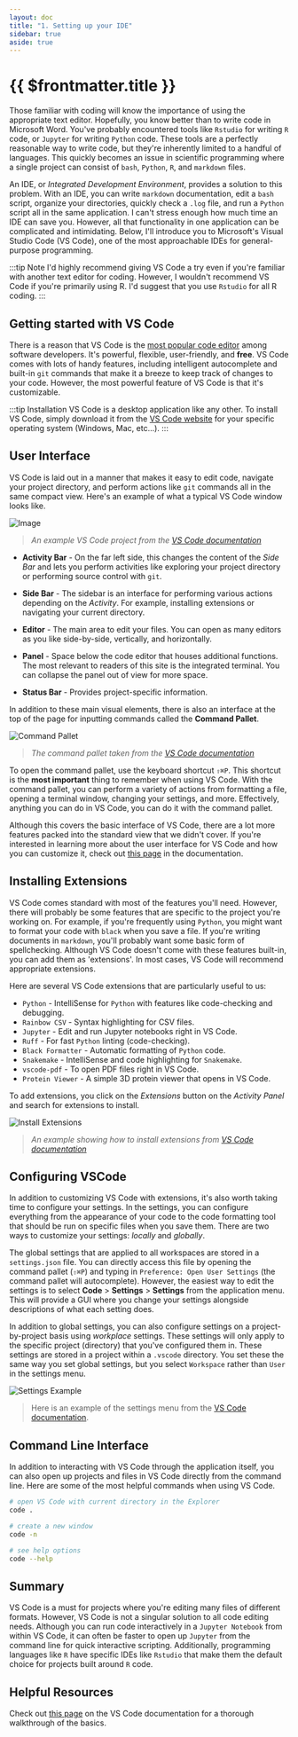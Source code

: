 ```yaml
---
layout: doc
title: "1. Setting up your IDE"
sidebar: true
aside: true
---
```


# {{ $frontmatter.title }}

Those familiar with coding will know the importance of using the appropriate text editor. Hopefully, you know better than to write code in Microsoft Word. You've probably encountered tools like `Rstudio` for writing `R` code, or `Jupyter` for writing `Python` code. These tools are a perfectly reasonable way to write code, but they're inherently limited to a handful of languages. This quickly becomes an issue in scientific programming where a single project can consist of `bash`, `Python`, `R`, and `markdown` files.

An IDE, or _Integrated Development Environment_, provides a solution to this problem. With an IDE, you can write `markdown` documentation, edit a `bash` script, organize your directories, quickly check a `.log` file, and run a `Python` script all in the same application. I can't stress enough how much time an IDE can save you. However, all that functionality in one application can be complicated and intimidating. Below, I'll introduce you to Microsoft's Visual Studio Code (VS Code), one of the most approachable IDEs for general-purpose programming.

:::tip Note
I'd highly recommend giving VS Code a try even if you're familiar with another text editor for coding. However, I wouldn't recommend VS Code if you're primarily using R. I'd suggest that you use `Rstudio` for all R coding.
:::

## Getting started with VS Code

There is a reason that VS Code is the [most popular code editor](https://survey.stackoverflow.co/2023/#section-most-popular-technologies-integrated-development-environment) among software developers. It's powerful, flexible, user-friendly, and **free**. VS Code comes with lots of handy features, including intelligent autocomplete and built-in `git` commands that make it a breeze to keep track of changes to your code. However, the most powerful feature of VS Code is that it's customizable.

:::tip Installation
VS Code is a desktop application like any other. To install VS Code, simply download it from the [VS Code website](https://code.visualstudio.com/) for your specific operating system (Windows, Mac, etc...).
:::

## User Interface

VS Code is laid out in a manner that makes it easy to edit code, navigate your project directory, and perform actions like `git` commands all in the same compact view. Here's an example of what a typical VS Code window looks like.

![Image](https://code.visualstudio.com/assets/docs/getstarted/userinterface/hero.png)
> *An example VS Code project from the [VS Code documentation](https://code.visualstudio.com/docs/getstarted/userinterface)*

- **Activity Bar** - On the far left side, this changes the content of the _Side Bar_ and lets you perform activities like exploring your project directory or performing source control with `git`.

- **Side Bar** - The sidebar is an interface for performing various actions depending on the _Activity_. For example, installing extensions or navigating your current directory.

- **Editor** - The main area to edit your files. You can open as many editors as you like side-by-side, vertically, and horizontally.

- **Panel** - Space below the code editor that houses additional functions. The most relevant to readers of this site is the integrated terminal. You can collapse the panel out of view for more space.

- **Status Bar** - Provides project-specific information.

In addition to these main visual elements, there is also an interface at the top of the page for inputting commands called the **Command Pallet**.

![Command Pallet](https://code.visualstudio.com/assets/docs/getstarted/userinterface/commands.png)
> *The command pallet taken from the [VS Code documentation](https://code.visualstudio.com/docs/getstarted/userinterface)*

To open the command pallet, use the keyboard shortcut `⇧⌘P`. This shortcut is the **most important** thing to remember when using VS Code. With the command pallet, you can perform a variety of actions from formatting a file, opening a terminal window, changing your settings, and more. Effectively, anything you can do in VS Code, you can do it with the command pallet.

Although this covers the basic interface of VS Code, there are a lot more features packed into the standard view that we didn't cover. If you're interested in learning more about the user interface for VS Code and how you can customize it, check out [this page](https://code.visualstudio.com/docs/getstarted/userinterface) in the documentation.

## Installing Extensions

VS Code comes standard with most of the features you'll need. However, there will probably be some features that are specific to the project you're working on. For example, if you're frequently using `Python`, you might want to format your code with `black` when you save a file. If you're writing documents in `markdown`, you'll probably want some basic form of spellchecking. Although VS Code doesn't come with these features built-in, you can add them as 'extensions'. In most cases, VS Code will recommend appropriate extensions.

Here are several VS Code extensions that are particularly useful to us:

- `Python` - IntelliSense for `Python` with features like code-checking and debugging.
- `Rainbow CSV` - Syntax highlighting for CSV files.
- `Jupyter` - Edit and run Jupyter notebooks right in VS Code.
- `Ruff` - For fast `Python` linting (code-checking).
- `Black Formatter` - Automatic formatting of `Python` code.
- `Snakemake` -  IntelliSense and code highlighting for `Snakemake`.
- `vscode-pdf` - To open PDF files right in VS Code.
- `Protein Viewer` - A simple 3D protein viewer that opens in VS Code.

To add extensions, you click on the _Extensions_ button on the _Activity Panel_ and search for extensions to install.

![Install Extensions](https://code.visualstudio.com/assets/docs/getstarted/tips-and-tricks/show-popular-extensions.png)
> *An example showing how to install extensions from [VS Code documentation](https://code.visualstudio.com/docs/getstarted/tips-and-tricks#_install-extensions)*

## Configuring VSCode

In addition to customizing VS Code with extensions, it's also worth taking time to configure your settings. In the settings, you can configure everything from the appearance of your code to the code formatting tool that should be run on specific files when you save them. There are two ways to customize your settings: _locally_ and _globally_.

The global settings that are applied to all workspaces are stored in a `settings.json` file. You can directly access this file by opening the command pallet (`⇧⌘P`) and typing in `Preference: Open User Settings` (the command pallet will autocomplete). However, the easiest way to edit the settings is to select **Code** > **Settings** > **Settings** from the application menu. This will provide a GUI where you change your settings alongside descriptions of what each setting does.

In addition to global settings, you can also configure settings on a project-by-project basis using _workplace_ settings. These settings will only apply to the specific project (directory) that you've configured them in. These settings are stored in a project within a `.vscode` directory. You set these the same way you set global settings, but you select `Workspace` rather than `User` in the settings menu.

![Settings Example](https://code.visualstudio.com/assets/docs/getstarted/settings/settings-modified.png)
> Here is an example of the settings menu from the [VS Code documentation](https://code.visualstudio.com/docs/getstarted/settings#_settingsjson).

## Command Line Interface

In addition to interacting with VS Code through the application itself, you can also open up projects and files in VS Code directly from the command line. Here are some of the most helpful commands when using VS Code.

```bash
# open VS Code with current directory in the Explorer
code .

# create a new window
code -n

# see help options
code --help
```

## Summary

VS Code is a must for projects where you're editing many files of different formats. However, VS Code is not a singular solution to all code editing needs. Although you can run code interactively in a `Jupyter Notebook` from within VS Code, it can often be faster to open up `Jupyter` from the command line for quick interactive scripting. Additionally, programming languages like `R` have specific IDEs like `Rstudio` that make them the default choice for projects built around `R` code.

## Helpful Resources

Check out [this page](https://code.visualstudio.com/docs/introvideos/basics) on the VS Code documentation for a thorough walkthrough of the basics.
